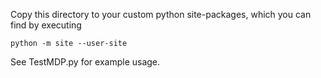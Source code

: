 Copy this directory to your custom python site-packages, which you can find by executing
```
python -m site --user-site
```

See TestMDP.py for example usage.